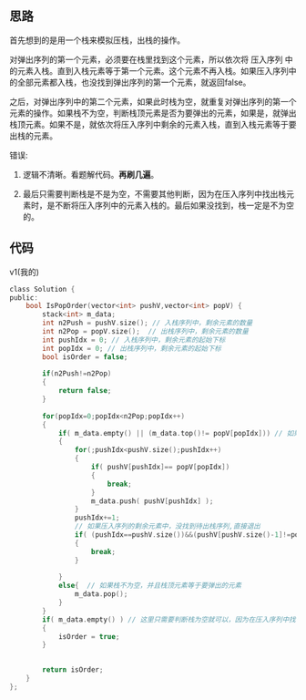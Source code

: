 ## 思路

首先想到的是用一个栈来模拟压栈，出栈的操作。

对弹出序列的第一个元素，必须要在栈里找到这个元素，所以依次将 压入序列 中的元素入栈。直到入栈元素等于第一个元素。这个元素不再入栈。如果压入序列中的全部元素都入栈，也没找到弹出序列的第一个元素，就返回false。

之后，对弹出序列中的第二个元素，如果此时栈为空，就重复对弹出序列的第一个元素的操作。如果栈不为空，判断栈顶元素是否为要弹出的元素，如果是，就弹出栈顶元素。如果不是，就依次将压入序列中剩余的元素入栈，直到入栈元素等于要出栈的元素。



错误:

1) 逻辑不清晰。看题解代码。**再刷几遍**。

2)  最后只需要判断栈是不是为空，不需要其他判断，因为在压入序列中找出栈元素时，是不断将压入序列中的元素入栈的。最后如果没找到，栈一定是不为空的。



## 代码

v1(我的)

```c
class Solution {
public:
    bool IsPopOrder(vector<int> pushV,vector<int> popV) {
        stack<int> m_data;
        int n2Push = pushV.size(); // 入栈序列中，剩余元素的数量
        int n2Pop = popV.size();  // 出栈序列中，剩余元素的数量
        int pushIdx = 0; // 入栈序列中，剩余元素的起始下标
        int popIdx = 0; // 出栈序列中，剩余元素的起始下标
        bool isOrder = false;
        
        if(n2Push!=n2Pop)
        {
            return false;
        }
        
        for(popIdx=0;popIdx<n2Pop;popIdx++)
        {
            if( m_data.empty() || (m_data.top()!= popV[popIdx])) // 如果数据栈为空，或者栈顶元素不等于要弹出的元素
            {
                for(;pushIdx<pushV.size();pushIdx++)
                {
                    if( pushV[pushIdx]== popV[popIdx])
                    {
                        break;
                    }
                    m_data.push( pushV[pushIdx] );
                }
                pushIdx+=1;
                // 如果压入序列的剩余元素中，没找到待出栈序列,直接退出
                if( (pushIdx==pushV.size())&&(pushV[pushV.size()-1]!=popV[popIdx]) )  
                {
                    break;
                }
                
            }
            else{  // 如果栈不为空，并且栈顶元素等于要弹出的元素
                m_data.pop();
            }
        }
        if( m_data.empty() ) // 这里只需要判断栈为空就可以，因为在压入序列中找出栈元素时，一直在入栈，如果没找到，栈是不为空的。
        {
            isOrder = true;
        }
        

        return isOrder;
    }
};
```

